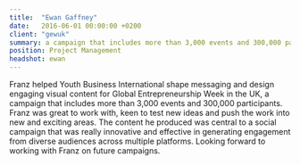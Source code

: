 ```yaml
---
title:  "Ewan Gaffney"
date:   2016-06-01 00:00:00 +0200
client: "gewuk"
summary: a campaign that includes more than 3,000 events and 300,000 participants
position: Project Management
headshot: ewan
---
```


Franz helped Youth Business International shape messaging and design engaging visual content for Global Entrepreneurship Week in the UK, a campaign that includes more than 3,000 events and 300,000 participants. Franz was great to work with, keen to test new ideas and push the work into new and exciting areas. The content he produced was central to a social campaign that was really innovative and effective in generating engagement from diverse audiences across multiple platforms. Looking forward to working with Franz on future campaigns.
